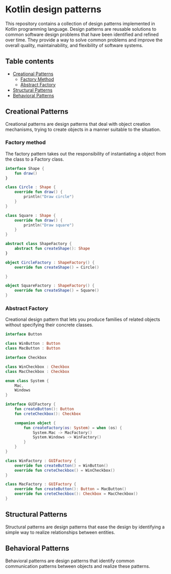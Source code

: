 # Kotlin design patterns

This repository contains a collection of design patterns implemented in Kotlin programming language. Design patterns are
reusable solutions to common software design problems that have been identified and refined over time. They provide a
way to solve common problems and improve the overall quality, maintainability, and flexibility of software systems.

## Table contents

- [Creational Patterns](#creational-patterns)
    - [Factory Method](#factory-method)
    - [Abstract Factory](#abstract-factory)
- [Structural Patterns](#structural-patterns)
- [Behavioral Patterns](#behavioral-patterns)

## Creational Patterns

Creational patterns are design patterns that deal with object creation mechanisms, trying to create objects in a manner
suitable to the situation.

### Factory method

The factory pattern takes out the responsibility of instantiating a object from the class to a Factory class.

````kotlin
interface Shape {
    fun draw()
}

class Circle : Shape {
    override fun draw() {
        println("Draw circle")
    }
}

class Square : Shape {
    override fun draw() {
        println("Draw square")
    }
}

abstract class ShapeFactory {
    abstract fun createShape(): Shape
}

object CircleFactory : ShapeFactory() {
    override fun createShape() = Circle()

}

object SquareFactory : ShapeFactory() {
    override fun createShape() = Square()
}
````

### Abstract Factory

Creational design pattern that lets you produce families of related objects without specifying their concrete classes.

````kotlin
interface Button

class WinButton : Button
class MacButton : Button

interface Checkbox

class WinCheckbox : Checkbox
class MacCheckbox : Checkbox

enum class System {
    Mac,
    Windows
}

interface GUIFactory {
    fun createButton(): Button
    fun creteCheckbox(): Checkbox

    companion object {
        fun createFactory(os: System) = when (os) {
            System.Mac -> MacFactory()
            System.Windows -> WinFactory()
        }
    }
}

class WinFactory : GUIFactory {
    override fun createButton() = WinButton()
    override fun creteCheckbox() = WinCheckbox()
}

class MacFactory : GUIFactory {
    override fun createButton(): Button = MacButton()
    override fun creteCheckbox(): Checkbox = MacCheckbox()
}
````

## Structural Patterns

Structural patterns are design patterns that ease the design by identifying a simple way to realize relationships
between entities.

## Behavioral Patterns

Behavioral patterns are design patterns that identify common communication patterns between objects and realize these
patterns.
